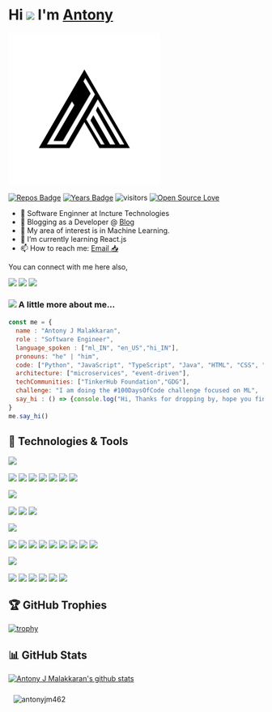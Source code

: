 # Hi <img src="https://media.giphy.com/media/hvRJCLFzcasrR4ia7z/giphy.gif" width="25px"> I'm [Antony](https://antonyjm462.github.io/)
<div class="row"> 
<div class="col"> <p> <img src="https://github.com/antonyjm462/antonyjm462/blob/master/logo.png" height="300"></p></div>
<div class="col"> <p> 

[![Repos Badge](https://badges.pufler.dev/repos/antonyjm462)](https://badges.pufler.dev)
[![Years Badge](https://badges.pufler.dev/years/antonyjm462)](https://badges.pufler.dev)
![visitors](https://visitor-badge.laobi.icu/badge?page_id=antonyjm462.antonyjm462)
[![Open Source Love](https://badges.frapsoft.com/os/v1/open-source.svg?v=102)](https://github.com/ellerbrock/open-source-badge/)

- 👔 Software Enginner at Incture Technologies
- 📖 Blogging as a Developer @ [Blog](https://antonyjm462.github.io/blog)
- 🔭 My area of interest is in Machine Learning.
- 🌱 I’m currently learning React.js
- 📫 How to reach me: [Email 📥](mailto:antonyjm462@gmail.com)

You can connect with me here also,

[<img src="https://img.shields.io/badge/linkedin-%230077B5.svg?&style=for-the-badge&logo=linkedin&logoColor=white"/>](https://www.linkedin.com/in/antonyjmalakkaran/)
[<img src ="https://img.shields.io/badge/portfolio-web-%23.svg?&style=for-the-badge&logo=&logoColor=white%22">](https://antonyjmalakkaran.codes/)
[<img src ="https://img.shields.io/badge/blog-%23.svg?&style=for-the-badge&logo=&logoColor=Violet">](https://blog.antonyjmalakkaran.codes/)


</p> </div>
</div>

### <img src="https://media.giphy.com/media/VgCDAzcKvsR6OM0uWg/giphy.gif" width="50"> A little more about me...  

```javascript
const me = {
  name : "Antony J Malakkaran",
  role : "Software Engineer",
  language_spoken : ["ml_IN", "en_US","hi_IN"],
  pronouns: "he" | "him",
  code: ["Python", "JavaScript", "TypeScript", "Java", "HTML", "CSS", "C", "PHP"],
  architecture: ["microservices", "event-driven"],
  techCommunities: ["TinkerHub Foundation","GDG"],               
  challenge: "I am doing the #100DaysOfCode challenge focused on ML",
  say_hi : () => {console.log("Hi, Thanks for dropping by, hope you find some of my work useful.")}
}
me.say_hi()
```


## 🔧 Technologies & Tools
<img src ="https://img.shields.io/badge/-Programming And Markup Languages-lightblue?&style=for-the-badge">

![](https://img.shields.io/badge/Code-Python-informational?style=flat&logo=python&logoColor=white&color=6aa6f8)
![](https://img.shields.io/badge/Code-JavaScript-informational?style=flat&logo=javascript&logoColor=white&color=6aa6f8)
![](https://img.shields.io/badge/Code-TypeScript-informational?style=flat&logo=typescript&logoColor=white&color=6aa6f8)
![](https://img.shields.io/badge/Code-Java-informational?style=flat&logo=java&logoColor=white&color=6aa6f8)
![](https://img.shields.io/badge/Code-HTML-informational?style=flat&logo=html5&logoColor=white&color=6aa6f8)
![](https://img.shields.io/badge/Code-CSS-informational?style=flat&logo=css3&logoColor=white&color=6aa6f8)
![](https://img.shields.io/badge/Shell-Bash-informational?style=flat&logo=gnu-bash&logoColor=white&color=6aa6f8)

<img src ="https://img.shields.io/badge/-Database-lightblue?&style=for-the-badge">

![](https://img.shields.io/badge/DB-MySQL-informational?style=flat&logo=mysql&logoColor=white&color=6aa6f8)
![](https://img.shields.io/badge/DB-MongoDB-informational?style=flat&logo=mongodb&logoColor=white&color=6aa6f8)
![](https://img.shields.io/badge/DB-OracleDB-informational?style=flat&logo=oracle&logoColor=white&color=6aa6f8)

<img src ="https://img.shields.io/badge/-Web Frameworks-lightblue?&style=for-the-badge">

![](https://img.shields.io/badge/Library-React-informational?style=flat&logo=react&logoColor=white&color=6aa6f8)
![](https://img.shields.io/badge/Framework-Angular-informational?style=flat&logo=angularjs&logoColor=white&color=6aa6f8)
![](https://img.shields.io/badge/Framework-Ionic-informational?style=flat&logo=Ionic&logoColor=white&color=6aa6f8)
![](https://img.shields.io/badge/Framework-Bootstrap-informational?style=flat&logo=Bootstrap&logoColor=white&color=6aa6f8)
![](https://img.shields.io/badge/Framework-SpringBoot-informational?style=flat&logo=SpringBoot&logoColor=white&color=6aa6f8)
![](https://img.shields.io/badge/Framework-Hibernate-informational?style=flat&logo=Hibernate&logoColor=white&color=6aa6f8)
![](https://img.shields.io/badge/Framework-Flask-informational?style=flat&logo=Flask&logoColor=white&color=6aa6f8)
![](https://img.shields.io/badge/Framework-Django-informational?style=flat&logo=Django&logoColor=white&color=6aa6f8)
![](https://img.shields.io/badge/Framework-Express.js-informational?style=flat&logo=Express&logoColor=white&color=6aa6f8)

<img src ="https://img.shields.io/badge/-Tools-lightblue?&style=for-the-badge">

![](https://img.shields.io/badge/Tools-Docker-informational?style=flat&logo=docker&logoColor=white&color=6aa6f8)
![](https://img.shields.io/badge/OS-Linux-informational?style=flat&logo=linux&logoColor=white&color=6aa6f8)
![](https://img.shields.io/badge/Editor-VS_Code-informational?style=flat&logo=visual-studio-code&logoColor=white&color=6aa6f8)
![](https://img.shields.io/badge/Editor-Figma-informational?style=flat&logo=Figma&logoColor=white&color=6aa6f8)
![](https://img.shields.io/badge/Tool-Firebase-informational?style=flat&logo=Firebase&logoColor=white&color=6aa6f8)
![](https://img.shields.io/badge/Tool-Dialogflow-informational?style=flat&logo=Dialogflow&logoColor=white&color=6aa6f8)




## 🏆 GitHub Trophies

[![trophy](https://github-profile-trophy.vercel.app/?username=antonyjm462&theme=nord&column=7)](https://github.com/ryo-ma/github-profile-trophy)


## 📊 GitHub Stats
<div class="row"> 
<div class="col-2">

[![Antony J Malakkaran's github stats](https://github-readme-stats.vercel.app/api?username=antonyjm462)](https://github.com/antonyjm462/github-readme-stats)

</div>
<div class="col" style="padding: 10px">

<img src="https://github-readme-stats.vercel.app/api/top-langs/?username=antonyjm462&layout=compact&hide=html" alt="antonyjm462" />

</div>
</div>

